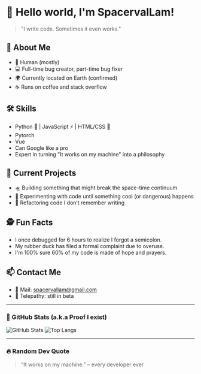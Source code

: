 # 🤖 Hello world, I'm **SpacervalLam**!

> "I write code. Sometimes it even works."

## 🧠 About Me

- 🧍 Human (mostly)
- 💻 Full-time bug creator, part-time bug fixer
- 🌍 Currently located on Earth (confirmed)
- ☕ Runs on coffee and stack overflow

## 🛠️ Skills

- Python 🐍 | JavaScript ⚡ | HTML/CSS 🎨
- Pytorch
- Vue
- Can Google like a pro
- Expert in turning "It works on my machine" into a philosophy

## 🚧 Current Projects

- 🛸 Building something that might break the space-time continuum
- 🧪 Experimenting with code until something cool (or dangerous) happens
- 🔧 Refactoring code I don’t remember writing

## 🕵️ Fun Facts

- I once debugged for 6 hours to realize I forgot a semicolon.
- My rubber duck has filed a formal complaint due to overuse.
- I'm 100% sure 60% of my code is made of hope and prayers.

## 📫 Contact Me

- 📮 Mail: spacervallam@gmail.com
- 🖖 Telepathy: still in beta  

---

### 🧮 GitHub Stats (a.k.a Proof I exist)

![GitHub Stats](https://github-readme-stats.vercel.app/api?username=YourGitHubUsername&show_icons=true&theme=tokyonight)
![Top Langs](https://github-readme-stats.vercel.app/api/top-langs/?username=YourGitHubUsername&layout=compact&theme=tokyonight)

---

### 🔥 Random Dev Quote

> “It works on my machine.” – every developer ever
